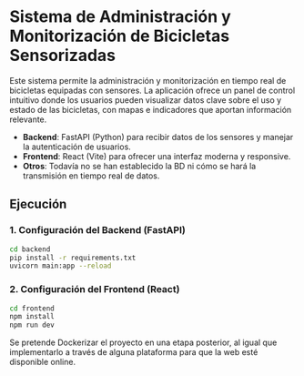 # Sistema de Administración y Monitorización de Bicicletas Sensorizadas

Este sistema permite la administración y monitorización en tiempo real de bicicletas equipadas con sensores. La aplicación ofrece un panel de control intuitivo donde los usuarios pueden visualizar datos clave sobre el uso y estado de las bicicletas, con mapas e indicadores que aportan información relevante.

- **Backend**: FastAPI (Python) para recibir datos de los sensores y manejar la autenticación de usuarios.
- **Frontend**: React (Vite) para ofrecer una interfaz moderna y responsive.
- **Otros**: Todavía no se han establecido la BD ni cómo se hará la transmisión en tiempo real de datos.

## Ejecución
### 1. Configuración del Backend (FastAPI)
```sh
cd backend
pip install -r requirements.txt
uvicorn main:app --reload
```

### 2. Configuración del Frontend (React)
```sh
cd frontend
npm install
npm run dev
```

Se pretende Dockerizar el proyecto en una etapa posterior, al igual que implementarlo a través de alguna plataforma para que la web esté disponible online.
